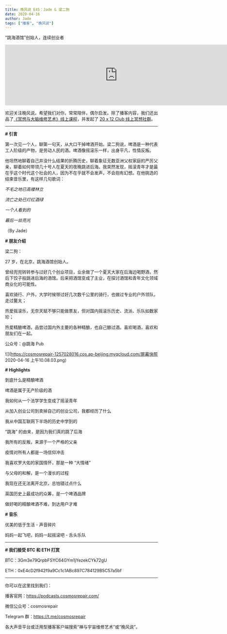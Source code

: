 ```yaml
---
title: 晚风说 E45：Jade & 梁二狗
date: 2020-04-16
author: Jade
tags: ["播客", "晚风说"]
---
```


“跳海酒馆”创始人，连续创业者

<!--more-->

<iframe src="https://fireside.fm/player/v2/trfV16OE+332E0qdM?theme=dark" width="740" height="200" frameborder="0" scrolling="no"></iframe>

欢迎关注晚风说。希望我们对你，常常陪伴，偶尔启发。除了播客内容，我们还出品了[《冥想与大脑维修艺术》线上课程](https://mp.weixin.qq.com/s?__biz=MzA5Nzk4MDMxMg==&mid=2247484680&idx=1&sn=2a5b8f1e1f1c1e6820adf5cc95d997fe&chksm=9099dfffa7ee56e9408aa248731e3e3e502c984ca1e577decc28d66d458f2e93a600dc6d6b40&scene=21#wechat_redirect)，并发起了 [20 x 12 Club 线上冥想社群](https://mp.weixin.qq.com/s?__biz=MzA5Nzk4MDMxMg==&mid=2247484834&idx=1&sn=ebd2c537b12e63baef2e9eaac505c26b&chksm=9099df55a7ee5643ab84485931d52082bbb2a6ee7078bdd536faf2cbbcb7bb22783aeaf13d4b&scene=21#wechat_redirect)。

- - - - - 

**# 引言**

第一次见一个人，聊第一句天，从大口干掉啤酒开始。梁二狗说，啤酒是一种代表工人阶级的产物，是劳动人民的酒。啤酒像摇滚乐一样，出身平凡，性情反叛。

他坦然地聊着自己并没什么结果的折腾历史，聊着象征无数亚洲父权家庭的严厉父亲，聊着如何带领几十号人在夏天的夜晚跳进后海。我突然发现，摇滚青年才是最在乎这个时代这个社会的人，因为不在乎就不会发声，不会抱有幻想。在他挑选的结束音乐里，有这样几句歌词：

*不毛之地已高楼林立*

*流亡之处已灯红酒绿*

*一个人看到的*

*最后一丝亮光*

（By Jade）

**# 朋友介绍**

梁二狗：

27 岁，在北京，跳海酒馆创始人。

曾经兜兜转转参与过好几个创业项目，业余做了一个夏天大家在后海边喝野酒，然后下饺子般跳进后海的酒馆。后来把酒馆变成了主业，在探讨酒馆和青年文化领域商业化的可能性。

喜欢骑行、户外，大学时候带过好几次数千公里的骑行，也做过专业的户外领队，走过鳌太；

热爱摇滚乐，无奈天赋不够只能做票友，但对国内摇滚乐历史、流派、乐队如数家珍；

热爱精酿啤酒，品尝过国内外主要的各种精酿，也自己酿过酒。喜欢喝酒，喜欢和朋友们在一起。

公众号：@跳海 Pub

![](https://cosmosrepair-1257028016.cos.ap-beijing.myqcloud.com/屏幕快照 2020-04-16 上午10.08.03.png)


**# Highlights**

到底什么是精酿啤酒

啤酒是属于无产阶级的酒

我如何从一个法学学生变成了摇滚青年

从加入创业公司到卖掉自己的创业公司，我都经历了什么

我从中国互联网下半场的历史中学到的

“跳海” 的由来，是因为我们真的跳了后海

我所有的反叛，来源于一个严格的父亲

疫情对所有人都是一场信仰冲击

我喜欢罗大佑的家国情怀，那是一种 “大情绪”

与父母的和解，是一个漫长的过程

我现在还无法离开北京，总怕错过点什么

英国历史上最成功的众筹，是一个啤酒品牌

做好喝的精酿啤酒不难，到达用户才难

**# 音乐**

优美的低于生活 - 声音碎片

妈妈一起飞吧，妈妈一起摇滚吧 - 舌头乐队

- - - - - 

**# 我们接受 BTC 和 ETH 打赏**

BTC：3Gm3e79QrpbFSYC64GYm1jYezekCYk72gU

ETH：0xE4cD2f942f9a9Cc1c1ABc897C784129B5C57a5bf

- - - - - 

你可以在这里找到我们：

播客官网：https://podcasts.cosmosrepair.com/

微信公众号：cosmosrepair

Telegram 群：https://t.me/cosmosrepair

各大声音平台或泛用型播客客户端搜索“禅与宇宙维修艺术”或“晚风说”。